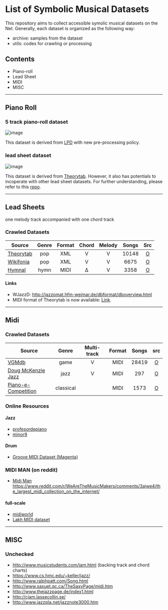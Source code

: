 # List of Symbolic Musical Datasets

This repository aims to collect accessible symolic musical datasets on the Net.
Generally, each dataset is organized as the following way:
* archive: samples from the dataset
* utils: codes for crawling or processing

## Contents
* Piano-roll
* Lead Sheet 
* MIDI
* MISC

---

## Piano Roll
### 5 track piano-roll dataset
![image](https://github.com/wayne391/List-of-Symbolic-Musical-Datasets/blob/master/docs/5-track_pianoroll.PNG)

This dataset is derived from [LPD](https://github.com/salu133445/lakh-pianoroll-dataset) with new pre-processing policy.

### lead sheet dataset
![image](https://github.com/wayne391/List-of-Symbolic-Musical-Datasets/blob/master/docs/hey_jude_chorus.PNG)

This dataset is derived from [Theorytab]. However, it also has potentials to incoperate with other lead sheet datasets. For further understanding, please refer to this [repo](https://github.com/wayne391/Lead-Sheet-Analysis/tree/master/lead_sheet_dataset).

---

## Lead Sheets
one melody track accompanied with one chord track

### Crawled Datasets
| Source                | Genre      | Format | Chord | Melody | Songs  | Src  |
|-----------------------|:----------:|:------:|:-----:|:------:|:------:|:----:|
| [Theorytab]           |  pop       |   XML  |   V   |   V    | 10148  |  [O](https://drive.google.com/file/d/13AEVD9xaZIaicEgd8tF1l6aOiRTymJxL/view?usp=sharing)
| [Wikifonia]           |  pop       |   XML  |   V   |   V    |  6675  |  [O](https://drive.google.com/file/d/155FZ9Uq7QLySv9y2bAtk5LD37XZDo0DF/view?usp=sharing)
| [Hymnal]              |  hymn      |   MIDI |   Δ   |   V    |  3358  |  [O](https://drive.google.com/drive/folders/1fP9OmQa9amz-nwaaaITggCEWs3ewz1_8?usp=sharing)


#### Links

* WJazzD:  http://jazzomat.hfm-weimar.de/dbformat/dboverview.html
* MIDI format of Theorytab is now available: [Link](https://drive.google.com/file/d/1K1t8L9IRTHnQ1ozRIMRGEyxk_yhN6kLr/view?usp=sharing).
--------------

## Midi
### Crawled Datasets
| Source                | Genre      | Multi-track | Format |Songs  | src |
|-----------------------|:----------:|:-----------:|:------:|:------:|:---:|
| [VGMdb]               |  game      |      V      |  MIDI  | 28419  |  [O](https://drive.google.com/drive/folders/1IW83MmH-RJ81yog6sbOUOTHimobE4FuK?usp=sharing)
| [Doug McKenzie Jazz]  |  jazz      |      V      |  MIDI  |  297   |  [O](https://drive.google.com/drive/folders/1wVVDpcov5VV6Govhn1-CT0BOifqoF-Od?usp=sharing)
| [Piano-e-Competition] |  classical |             |  MIDI  | 1573   |  [O](https://drive.google.com/drive/folders/17yAGt3AR6txSZv8DBcbAbT3luTMkrkIb?usp=sharing)

### Online Resources
#### Jazz
* [profesordepiano](http://www.profesordepiano.com/Real%20Book/Realbook.htm?fbclid=IwAR09XcuMD6PMEyUFq0gXAIVFsJVPw8uQSXq5s-o46JFv7OlYVQnwArFOmSk)
* [minor9](http://bhs.minor9.com)

#### Drum
* [Groove MIDI Dataset (Magenta)](https://magenta.tensorflow.org/datasets/groove)

### MIDI MAN (on reddit)
* [Midi Man](https://www.reddit.com/r/WeAreTheMusicMakers/comments/3anwu8/the_drum_percussion_midi_archive_800k/)
https://www.reddit.com/r/WeAreTheMusicMakers/comments/3ajwe4/the_largest_midi_collection_on_the_internet/

#### full-scale
* [midiworld](http://www.midiworld.com)
* [Lakh MIDI dataset](http://colinraffel.com/projects/lmd/)


---

## MISC
### Unchecked
* http://www.musicstudents.com/jam.html (backing track and chord charts)
* https://www.cs.hmc.edu/~keller/jazz/
* http://www.ralphpatt.com/Song.html
* http://www.saxuet.qc.ca/TheSaxyPage/midi.htm
* http://www.thejazzpage.de/index1.html
* http://cjam.lassecollin.se/
* http://www.jazzpla.net/jazznote3000.htm


[Theorytab]: https://www.hooktheory.com/theorytab
[Hymnal]: https://www.hymnal.net/en/home
[Wikifonia]: http://www.wikifonia.org/
[Piano-e-Competition]: http://www.piano-e-competition.com
[VGMdb]: https://www.vgmusic.com
[Doug McKenzie Jazz]: http://bushgrafts.com/wp/
